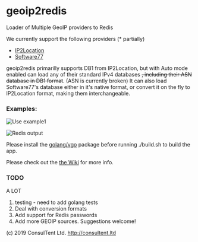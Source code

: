 # geoip2redis

 Loader of Multiple GeoIP providers to Redis

We currently support the following providers (* partially)

* [IP2Location](https://lite.ip2location.com/database/ip-country)
* [Software77](http://software77.net/geo-ip/)


geoip2redis primarilly supports DB1 from IP2Location, but with Auto mode enabled can load any of their standard IPv4 databases ~~, including their ASN database in DB1 format~~. (ASN is currently broken)
It can also load Software77's database either in it's native format, or convert it on the fly to IP2Location format, making them interchangeable.

### Examples:

![Use example1](https://user-images.githubusercontent.com/691270/53105684-8b38b400-356c-11e9-8cdd-ac0c76a7b64a.png)

![Redis output](https://user-images.githubusercontent.com/691270/53105706-92f85880-356c-11e9-9c2d-83b6c88f4a76.png)


Please install the [golang/vgo](https://github.com/golang/go/wiki/vgo) package before running ./build.sh to build the app.


Please check out the [the Wiki](https://github.com/ConsulTent/geoip2redis/wiki) for more info.

### TODO
A LOT
1. testing - need to add golang tests
2. Deal with conversion formats
3. Add support for Redis passwords
4. Add more GEOIP sources.   Suggestions welcome!



(c) 2019 ConsulTent Ltd.  http://consultent.ltd
